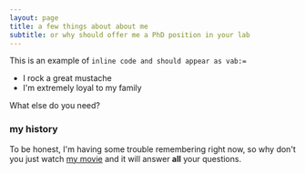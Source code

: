 ```yaml
---
layout: page
title: a few things about about me
subtitle: or why should offer me a PhD position in your lab
---
```


This is an example of `inline code and should appear as vab:=`
- I rock a great mustache
- I'm extremely loyal to my family

What else do you need?

### my history

To be honest, I'm having some trouble remembering right now, so why don't you just watch [my movie](http://en.wikipedia.org/wiki/The_Princess_Bride_%28film%29) and it will answer **all** your questions.
